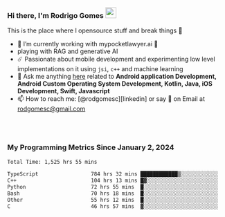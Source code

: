 
### Hi there, I'm Rodrigo Gomes <img src="https://media.giphy.com/media/hvRJCLFzcasrR4ia7z/giphy.gif" width="25px">
This is the place where I opensource stuff and break things 🤣
- 🔭 I’m currently working with mypocketlawyer.ai 💜
- playing with RAG and generative AI
- ☄️ Passionate about mobile development and experimenting low level implementations on it using `jsi`, `c++` and machine learning
- 💬 Ask me anything [here](https://github.com/rodgomesc/rodgomesc/issues) related to <b>Android application Development, Android Custom Operating System Development, Kotlin, Java, iOS Development, Swift, Javascript</b>
- 📫 How to reach me: [@rodgomesc][linkedin] or say 👋 on Email at [rodgomesc@gmail.com](mailto:rodgomesc@gmail.com)


<br/>

<!-- 
<picture>
  <img src="/github-metrics.svg" alt="Metrics">
</picture>
-->

</br>

### My Programming Metrics Since January 2, 2024 


<!--START_SECTION:waka-->

```txt
Total Time: 1,525 hrs 55 mins

TypeScript                 784 hrs 32 mins ████████████▒░░░░░░░░░░░░   49.62 %
C++                        104 hrs 13 mins █▓░░░░░░░░░░░░░░░░░░░░░░░   06.59 %
Python                     72 hrs 55 mins  █░░░░░░░░░░░░░░░░░░░░░░░░   04.61 %
Bash                       70 hrs 18 mins  █░░░░░░░░░░░░░░░░░░░░░░░░   04.45 %
Other                      55 hrs 12 mins  █░░░░░░░░░░░░░░░░░░░░░░░░   03.49 %
C                          46 hrs 57 mins  ▓░░░░░░░░░░░░░░░░░░░░░░░░   02.97 %
```

<!--END_SECTION:waka-->
